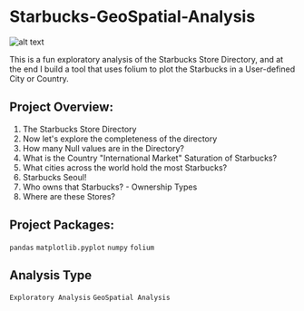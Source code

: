 # Starbucks-GeoSpatial-Analysis

![alt text](https://www.freepnglogos.com/uploads/starbucks-logo-png-1.png)

This is a fun exploratory analysis of the Starbucks Store Directory, and at the end I build a tool that uses folium to plot the Starbucks in a User-defined City or Country. 

## Project Overview:

1. The Starbucks Store Directory
2. Now let's explore the completeness of the directory
3. How many Null values are in the Directory?
4. What is the Country "International Market" Saturation of Starbucks?
5. What cities across the world hold the most Starbucks?
6. Starbucks Seoul!
7. Who owns that Starbucks? - Ownership Types
8. Where are these Stores?

## Project Packages:

`pandas`
`matplotlib.pyplot`
`numpy`
`folium`

## Analysis Type

`Exploratory Analysis`
`GeoSpatial Analysis`
